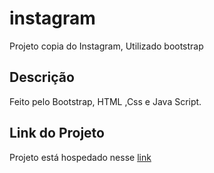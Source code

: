 # instagram
Projeto copia do Instagram, Utilizado bootstrap 

## Descrição ##
Feito pelo Bootstrap, HTML ,Css e Java Script.

## Link do Projeto
Projeto está hospedado nesse [link](https://vercel.com/joaquims-projects-f0e008dc/instagram-2q76/28EeosJhLKVdEL24Nc6MuLsbK8N3)
